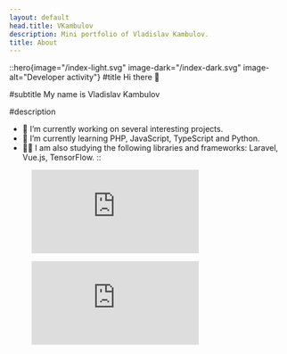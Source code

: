 ```yaml
---
layout: default
head.title: VKambulov
description: Mini portfolio of Vladislav Kambulov.
title: About
---
```


::hero{image="/index-light.svg" image-dark="/index-dark.svg" image-alt="Developer activity"}
#title
Hi there 👋

#subtitle
My name is Vladislav Kambulov

#description
- 🔭 I’m currently working on several interesting projects.
- 🌱 I’m currently learning PHP, JavaScript, TypeScript and Python.
- 👨‍💻 I am also studying the following libraries and frameworks: Laravel, Vue.js, TensorFlow.
::

<figure class="light-img"><embed src="https://wakatime.com/share/@VKambulov/0ced9c2b-d2ee-4e2b-aa21-31af2050f44a.svg"></embed></figure>
<figure class="dark-img"><embed src="https://wakatime.com/share/@VKambulov/67ca63d5-fa8b-4cda-b565-a193d548af62.svg"></embed></figure>
